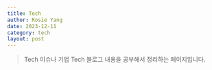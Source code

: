 ```yaml
---
title: Tech
author: Rosie Yang
date: 2023-12-11
category: tech
layout: post
---
```


> Tech 이슈나 기업 Tech 블로그 내용을 공부해서 정리하는 페이지입니다.

<br><br>

<div style="padding:3px; margin:200px 0;"></div>   